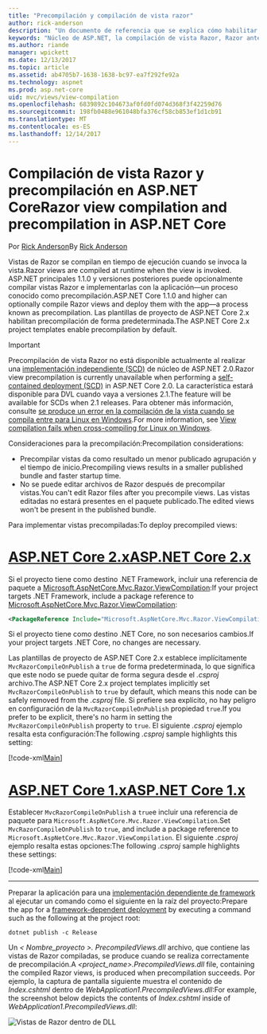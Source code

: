 ```yaml
---
title: "Precompilación y compilación de vista razor"
author: rick-anderson
description: "Un documento de referencia que se explica cómo habilitar la compilación de la vista de MVC Razor y precompilación en aplicaciones de ASP.NET Core."
keywords: "Núcleo de ASP.NET, la compilación de vista Razor, Razor anterior a la compilación, precompilación de Razor"
ms.author: riande
manager: wpickett
ms.date: 12/13/2017
ms.topic: article
ms.assetid: ab4705b7-1638-1638-bc97-ea7f292fe92a
ms.technology: aspnet
ms.prod: asp.net-core
uid: mvc/views/view-compilation
ms.openlocfilehash: 6839892c104673af0fd0fd074d368f3f42259d76
ms.sourcegitcommit: 198fb0488e961048bfa376cf58cb853ef1d1cb91
ms.translationtype: MT
ms.contentlocale: es-ES
ms.lasthandoff: 12/14/2017
---
```

# <a name="razor-view-compilation-and-precompilation-in-aspnet-core"></a><span data-ttu-id="e852a-104">Compilación de vista Razor y precompilación en ASP.NET Core</span><span class="sxs-lookup"><span data-stu-id="e852a-104">Razor view compilation and precompilation in ASP.NET Core</span></span>

<span data-ttu-id="e852a-105">Por [Rick Anderson](https://twitter.com/RickAndMSFT)</span><span class="sxs-lookup"><span data-stu-id="e852a-105">By [Rick Anderson](https://twitter.com/RickAndMSFT)</span></span>

<span data-ttu-id="e852a-106">Vistas de Razor se compilan en tiempo de ejecución cuando se invoca la vista.</span><span class="sxs-lookup"><span data-stu-id="e852a-106">Razor views are compiled at runtime when the view is invoked.</span></span> <span data-ttu-id="e852a-107">ASP.NET principales 1.1.0 y versiones posteriores puede opcionalmente compilar vistas Razor e implementarlas con la aplicación&mdash;un proceso conocido como precompilación.</span><span class="sxs-lookup"><span data-stu-id="e852a-107">ASP.NET Core 1.1.0 and higher can optionally compile Razor views and deploy them with the app&mdash;a process known as precompilation.</span></span> <span data-ttu-id="e852a-108">Las plantillas de proyecto de ASP.NET Core 2.x habilitan precompilación de forma predeterminada.</span><span class="sxs-lookup"><span data-stu-id="e852a-108">The ASP.NET Core 2.x project templates enable precompilation by default.</span></span>

> [!IMPORTANT]
> <span data-ttu-id="e852a-109">Precompilación de vista Razor no está disponible actualmente al realizar una [implementación independiente (SCD)](/dotnet/core/deploying/#self-contained-deployments-scd) de núcleo de ASP.NET 2.0.</span><span class="sxs-lookup"><span data-stu-id="e852a-109">Razor view precompilation is currently unavailable when performing a [self-contained deployment (SCD)](/dotnet/core/deploying/#self-contained-deployments-scd) in ASP.NET Core 2.0.</span></span> <span data-ttu-id="e852a-110">La característica estará disponible para DVL cuando vaya a versiones 2.1.</span><span class="sxs-lookup"><span data-stu-id="e852a-110">The feature will be available for SCDs when 2.1 releases.</span></span> <span data-ttu-id="e852a-111">Para obtener más información, consulte [se produce un error en la compilación de la vista cuando se compila entre para Linux en Windows](https://github.com/aspnet/MvcPrecompilation/issues/102).</span><span class="sxs-lookup"><span data-stu-id="e852a-111">For more information, see [View compilation fails when cross-compiling for Linux on Windows](https://github.com/aspnet/MvcPrecompilation/issues/102).</span></span>

<span data-ttu-id="e852a-112">Consideraciones para la precompilación:</span><span class="sxs-lookup"><span data-stu-id="e852a-112">Precompilation considerations:</span></span>

* <span data-ttu-id="e852a-113">Precompilar vistas da como resultado un menor publicado agrupación y el tiempo de inicio.</span><span class="sxs-lookup"><span data-stu-id="e852a-113">Precompiling views results in a smaller published bundle and faster startup time.</span></span>
* <span data-ttu-id="e852a-114">No se puede editar archivos de Razor después de precompilar vistas.</span><span class="sxs-lookup"><span data-stu-id="e852a-114">You can't edit Razor files after you precompile views.</span></span> <span data-ttu-id="e852a-115">Las vistas editadas no estará presentes en el paquete publicado.</span><span class="sxs-lookup"><span data-stu-id="e852a-115">The edited views won't be present in the published bundle.</span></span> 

<span data-ttu-id="e852a-116">Para implementar vistas precompiladas:</span><span class="sxs-lookup"><span data-stu-id="e852a-116">To deploy precompiled views:</span></span>

# <a name="aspnet-core-2xtabaspnetcore2x"></a>[<span data-ttu-id="e852a-117">ASP.NET Core 2.x</span><span class="sxs-lookup"><span data-stu-id="e852a-117">ASP.NET Core 2.x</span></span>](#tab/aspnetcore2x)

<span data-ttu-id="e852a-118">Si el proyecto tiene como destino .NET Framework, incluir una referencia de paquete a [Microsoft.AspNetCore.Mvc.Razor.ViewCompilation](https://www.nuget.org/packages/Microsoft.AspNetCore.Mvc.Razor.ViewCompilation/):</span><span class="sxs-lookup"><span data-stu-id="e852a-118">If your project targets .NET Framework, include a package reference to [Microsoft.AspNetCore.Mvc.Razor.ViewCompilation](https://www.nuget.org/packages/Microsoft.AspNetCore.Mvc.Razor.ViewCompilation/):</span></span>

```xml
<PackageReference Include="Microsoft.AspNetCore.Mvc.Razor.ViewCompilation" Version="2.0.0" PrivateAssets="All" />
```

<span data-ttu-id="e852a-119">Si el proyecto tiene como destino .NET Core, no son necesarios cambios.</span><span class="sxs-lookup"><span data-stu-id="e852a-119">If your project targets .NET Core, no changes are necessary.</span></span>

<span data-ttu-id="e852a-120">Las plantillas de proyecto de ASP.NET Core 2.x establece implícitamente `MvcRazorCompileOnPublish` a `true` de forma predeterminada, lo que significa que este nodo se puede quitar de forma segura desde el *.csproj* archivo.</span><span class="sxs-lookup"><span data-stu-id="e852a-120">The ASP.NET Core 2.x project templates implicitly set `MvcRazorCompileOnPublish` to `true` by default, which means this node can be safely removed from the *.csproj* file.</span></span> <span data-ttu-id="e852a-121">Si prefiere sea explícito, no hay peligro en configuración de la `MvcRazorCompileOnPublish` propiedad `true`.</span><span class="sxs-lookup"><span data-stu-id="e852a-121">If you prefer to be explicit, there's no harm in setting the `MvcRazorCompileOnPublish` property to `true`.</span></span> <span data-ttu-id="e852a-122">El siguiente *.csproj* ejemplo resalta esta configuración:</span><span class="sxs-lookup"><span data-stu-id="e852a-122">The following *.csproj* sample highlights this setting:</span></span>

[!code-xml[Main](view-compilation\sample\MvcRazorCompileOnPublish2.csproj?highlight=5)]

# <a name="aspnet-core-1xtabaspnetcore1x"></a>[<span data-ttu-id="e852a-123">ASP.NET Core 1.x</span><span class="sxs-lookup"><span data-stu-id="e852a-123">ASP.NET Core 1.x</span></span>](#tab/aspnetcore1x)

<span data-ttu-id="e852a-124">Establecer `MvcRazorCompileOnPublish` a `true`e incluir una referencia de paquete para `Microsoft.AspNetCore.Mvc.Razor.ViewCompilation`.</span><span class="sxs-lookup"><span data-stu-id="e852a-124">Set `MvcRazorCompileOnPublish` to `true`, and include a package reference to `Microsoft.AspNetCore.Mvc.Razor.ViewCompilation`.</span></span> <span data-ttu-id="e852a-125">El siguiente *.csproj* ejemplo resalta estas opciones:</span><span class="sxs-lookup"><span data-stu-id="e852a-125">The following *.csproj* sample highlights these settings:</span></span>

[!code-xml[Main](view-compilation\sample\MvcRazorCompileOnPublish.csproj?highlight=5,12)]

---

<span data-ttu-id="e852a-126">Preparar la aplicación para una [implementación dependiente de framework](/dotnet/core/deploying/#framework-dependent-deployments-fdd) al ejecutar un comando como el siguiente en la raíz del proyecto:</span><span class="sxs-lookup"><span data-stu-id="e852a-126">Prepare the app for a [framework-dependent deployment](/dotnet/core/deploying/#framework-dependent-deployments-fdd) by executing a command such as the following at the project root:</span></span>

```console
dotnet publish -c Release
```

<span data-ttu-id="e852a-127">Un *< Nombre_proyecto >. PrecompiledViews.dll* archivo, que contiene las vistas de Razor compiladas, se produce cuando se realiza correctamente de precompilación.</span><span class="sxs-lookup"><span data-stu-id="e852a-127">A *<project_name>.PrecompiledViews.dll* file, containing the compiled Razor views, is produced when precompilation succeeds.</span></span> <span data-ttu-id="e852a-128">Por ejemplo, la captura de pantalla siguiente muestra el contenido de *Index.cshtml* dentro de *WebApplication1.PrecompiledViews.dll*:</span><span class="sxs-lookup"><span data-stu-id="e852a-128">For example, the screenshot below depicts the contents of *Index.cshtml* inside of *WebApplication1.PrecompiledViews.dll*:</span></span>

![Vistas de Razor dentro de DLL](view-compilation/_static/razor-views-in-dll.png)
